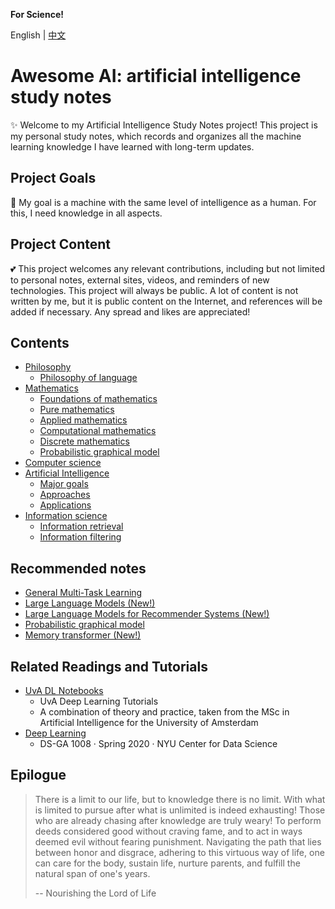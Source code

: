 **For Science!**

English | [中文](README_zh.md)

# Awesome AI: artificial intelligence study notes

✨ Welcome to my Artificial Intelligence Study Notes project! This project is my personal study notes, which records and organizes all the machine learning knowledge I have learned with long-term updates.

## Project Goals

👀 My goal is a machine with the same level of intelligence as a human. For this, I need knowledge in all aspects.

## Project Content

💕 This project welcomes any relevant contributions, including but not limited to personal notes, external sites, videos, and reminders of new technologies. This project will always be public. A lot of content is not written by me, but it is public content on the Internet, and references will be added if necessary. Any spread and likes are appreciated!

## Contents

- [Philosophy](1.%20Philosophy/Philosophy.md)
	- [Philosophy of language](1.%20Philosophy/Philosophy%20of%20language/Philosophy%20of%20language.md)
- [Mathematics](2.%20Mathematics/Mathematics.md)
	- [Foundations of mathematics](2.%20Mathematics/0.%20Foundations%20of%20mathematics/Foundations%20of%20mathematics.md)
	- [Pure mathematics](2.%20Mathematics/1.%20Pure%20mathematics/Pure%20mathematics.md)
	- [Applied mathematics‎](2.%20Mathematics/2.%20Applied%20mathematics%E2%80%8E/Applied%20mathematics%E2%80%8E.md)
	- [Computational mathematics](2.%20Mathematics/3.%20Computational%20mathematics/Computational%20mathematics.md)
	- [Discrete mathematics](2.%20Mathematics/4.%20Discrete%20mathematics/Discrete%20mathematics.md)
	- [Probabilistic graphical model](2.%20Mathematics/Probabilistic%20graphical%20model/Probabilistic%20graphical%20model.md)
- [Computer science](3.%20Computer%20science/Computer%20science.md)
- [Artificial Intelligence](4.%20Artificial%20intelligence/Artificial%20Intelligence.md)
	- [Major goals](4.%20Artificial%20intelligence/1.%20Major%20goals/Major%20goals.md)
	- [Approaches](4.%20Artificial%20intelligence/2.%20Approaches/Approaches.md)
	- [Applications](4.%20Artificial%20intelligence/3.%20Applications/Applications.md)
- [Information science](5.%20Information%20science/Information%20science.md)
	- [Information retrieval](5.%20Information%20science/Information%20retrieval/Information%20retrieval.md)
	- [Information filtering](5.%20Information%20science/Information%20filtering/Information%20filtering.md)

## Recommended notes
- [General Multi-Task Learning](4.%20Artificial%20intelligence/1.%20Major%20goals/Intelligence/Machine%20learning/General%20Multi-Task%20Learning/General%20Multi-Task%20Learning.md)
- [Large Language Models (New!)](4.%20Artificial%20intelligence/2.%20Approaches/Artificial%20neural%20network/Transformer/Large%20language%20model/Large%20language%20model.md)
- [Large Language Models for Recommender Systems (New!)](4.%20Artificial%20intelligence/3.%20Applications/Recommender%20system/LLM4Rec.md)
- [Probabilistic graphical model](2.%20Mathematics/Probabilistic%20graphical%20model/Probabilistic%20graphical%20model.md)
- [Memory transformer (New!)](Memory%20transformer.md)

## Related Readings and Tutorials

- [UvA DL Notebooks](https://uvadlc-notebooks.readthedocs.io/en/latest/index.html)
	- UvA Deep Learning Tutorials
	- A combination of theory and practice, taken from the MSc in Artificial Intelligence for the University of Amsterdam
- [Deep Learning](https://atcold.github.io/pytorch-Deep-Learning/)
	- DS-GA 1008 · Spring 2020 · NYU Center for Data Science

## Epilogue

> There is a limit to our life, but to knowledge there is no limit. With what is limited to pursue after what is unlimited is indeed exhausting! Those who are already chasing after knowledge are truly weary! To perform deeds considered good without craving fame, and to act in ways deemed evil without fearing punishment. Navigating the path that lies between honor and disgrace, adhering to this virtuous way of life, one can care for the body, sustain life, nurture parents, and fulfill the natural span of one's years.
> 
> -- Nourishing the Lord of Life